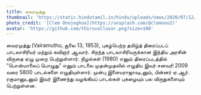 ```yaml
---
title: வைரமுத்து
thumbnail: 'https://static.hindutamil.in/hindu/uploads/news/2020/07/12/large/563997.jpg'
photo_credit: '[Clem Onojeghuo](https://unsplash.com/@clemono2)'
avatar: 'https://github.com/thiruvalluvar.png?size=100'
---
```

வைரமுத்து (Vairamuthu, சூலை 13, 1953), புகழ்பெற்ற தமிழ்த் திரைப்படப் பாடலாசிரியர் மற்றும் கவிஞர் ஆவார். சிறந்த பாடலாசிரியருக்கான இந்திய அரசின் விருதை ஏழு முறை பெற்றுள்ளார். நிழல்கள் (1980) எனும் திரைப்படத்தில் “பொன்மாலைப் பொழுது” எனும் பாடலை முதன்முதலில் எழுதிய இவர் சனவரி 2009 வரை 5800 பாடல்களை எழுதியுள்ளார். முன்பு இளையராஜாவுடனும், பின்னர் ஏ.ஆர். ரகுமானுடனும் இவர் இணைந்து வழங்கியப் பாடல்கள் புகழையும் பல விருதுகளையும் பெற்றுள்ளன.